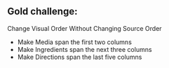 ## Gold challenge:

Change Visual Order Without Changing Source Order

* Make Media span the first two columns
* Make Ingredients span the next three columns
* Make Directions span the last five columns
